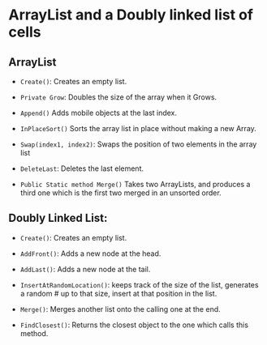 # ArrayList and a Doubly linked list of cells

## ArrayList
* ```Create()```: Creates an empty list.

* ```Private Grow```: Doubles the size of the array when it Grows.
* ```Append()``` Adds mobile objects at the last index.
* ```InPlaceSort()``` Sorts the array list in place without making a new Array.  
* ```Swap(index1, index2)```: Swaps the position of two elements in the array list
* ```DeleteLast```: Deletes the last element.  
* ```Public Static method Merge()``` Takes two ArrayLists, and produces a third one which is the first two merged in an unsorted order.  

## Doubly Linked List:
* ```Create()```: Creates an empty list.

* ```AddFront()```: Adds a new node at the head.
* ```AddLast()```: Adds a new node at the tail.
* ```InsertAtRandomLocation()```: keeps track of the size of the list, generates a random # up to that size, insert at that position in the list.
* ```Merge()```: Merges another list onto the calling one at the end.
* ```FindClosest()```: Returns the closest object to the one which calls this method. 
